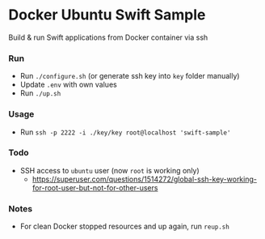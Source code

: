 # Docker Ubuntu Swift Sample

Build & run Swift applications from Docker container via ssh

### Run
- Run `./configure.sh` (or generate ssh key into `key` folder manually)
- Update `.env` with own values
- Run `./up.sh` 

### Usage
- Run `ssh -p 2222 -i ./key/key root@localhost 'swift-sample'`

### Todo
- SSH access to `ubuntu` user (now `root` is working only)
  - https://superuser.com/questions/1514272/global-ssh-key-working-for-root-user-but-not-for-other-users

### Notes
- For clean Docker stopped resources and up again, run `reup.sh`
